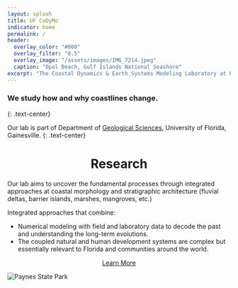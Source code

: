 ```yaml
---
layout: splash
title: UF CoDyMo
indicator: home
permalink: /
header:
  overlay_color: "#000"
  overlay_filter: "0.5"
  overlay_image: "/assets/images/IMG_7214.jpeg"
  caption: "Opal Beach, Gulf Islands National Seashore"
excerpt: "The Coastal Dynamics & Earth Systems Modeling Laboratory at University of Florida"
---
```


### We study <strong>how</strong> and <strong>why</strong> coastlines change.
{: .text-center}

Our lab is part of Department of [Geological Sciences](https://geology.ufl.edu/), University of Florida, Gainesville.
{: .text-center}

<style>
  @media (max-width: 800px) {
    .background-research-wrapper {
      height: 100% !important;
    }
    .background-research-wrapper img {
      object-fit: cover !important;
      width: 100% !important;
      height: 100% !important;
    }
    .research-excerpt-wrapper {
      padding: 0;
    }
    
  }
</style>

<div class="intro-research-wrapper">
  <div class="research-excerpt-wrapper">
    <div class="research-excerpt">
      <h1 align="center">Research</h1>
      <p>Our lab aims to uncover the fundamental processes through integrated approaches at coastal morphology and stratigraphic architecture (fluvial deltas, barrier islands, marshes, mangroves, etc.)</p>
      <p>Integrated approaches that combine:</p>
      <ul>
      <li>Numerical modeling with field and laboratory data to decode the past and understanding the long-term evolutions.</li>
      <li>The coupled natural and human development systems are complex but essentially relevant to Florida and communities around the world.</li>
      </ul>
      <p align="center"><a href="/research/" class="btn btn--inverse">Learn More</a></p>
    </div>
  </div>
  <div class="background-research-wrapper">
    <img src="/assets/images/paynes.png" alt="Paynes State Park"/>
  </div>
</div>
